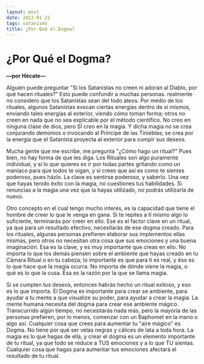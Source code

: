 ```yaml
---
layout: post
date: 2022-01-21
tags: satanismo
title: ¿Por Qué el Dogma?
---
```


# ¿Por Qué el Dogma?

**—por Hécate—**

Alguien puede preguntar "Si los Satanistas no creen ni adoran al Diablo, por qué hacen rituales?" Esto puede confundir a muchas personas. realmente no considero que los Satanistas sean del todo ateos. Por medio de los rituales, algunos Satanistas evocan ciertas energías dentro de sí mismos, enviando tales energías al exterior, viendo cómo toman forma; otros no creen en nada que no sea explicable por el método científico. No creo en ninguna clase de dios, pero SÍ creo en la magia. Y dicha magia no se crea conjurando demonios o invocando al Príncipe de las Tinieblas; se crea por la energía que el Satanista proyecta al exterior para cumpir sus deseos.

Mucha gente que me escribe, me pregunta "¿Cómo hago un ritual?" Pues bien, no hay forma de que les diga. Los Rituales son algo puramente individual, y si lo que quieres es ir por todas partes gritando como un maníaco para que todos te oigan, y si crees que así es como te sientes poderoso, pues házlo. La clave es sentirse poderoso, y saberlo. Una vez que hayas tenido éxito con la magia, no cuestiones tus habilidades. Si renuncias a la magia una vez que la hayas utilizado, no podrás utilizarla de nuevo.

Otro concepto en el cual tengo mucho interés, es la capacidad que tiene el hombre de creer lo que le venga en gana. Si te repites a tí mismo algo lo suficiente, terminarás por creer en ello. Ese es el factor clave en un ritual, ya que para un resultado efectivo, necesitarás de ese dogma creado. Para los rituales, algunas personas prefieren elaborar sus implementos ellas mismas, pero otros no necesitan otra cosa que sus emociones y una buena imaginación. Esa es la clave, y es muy importante que creas en ello. No importa lo que los demás piensen sobre el ambiente que hayas creado en tu Cámara Ritual o en tu cabeza; lo importante es que para tí es real, y éso es lo que hace que la magia ocurra. No importa de dónde viene la magia, o qué es lo que la cusa. Ésa es la razón por la que se llama magia.

Si se cumplen tus deseos, entonces habrás hecho un ritual exitoso, y eso es lo que importa. El Dogma es importante para crear se ambiente, para ayudar a tu mente a que visualize su poder, para ayudar a crear la magia. La mente humana necesita del dogma para crear ese ambiente mágico. Transcurrido algún tiempo, no necesitarás nada más, pero la mayoría de las personas prefieren, por lo menos, comenzar con un Baphomet en la mano o algo así. Cualquier cosa que crees para aumentar tu "aire mágico" es Dogma. No tiene por qué ser velas negras y cálices de lata a toda hora. La magia es lo que hagas de ella, y crear el dogma es un elemento importante de tu ritual, ya que todo se reduce a TUS emociones y a lo que TU sientas. Cualquier cosa que hagas para aumentar tus emociones afectará el resultado de tu ritual.